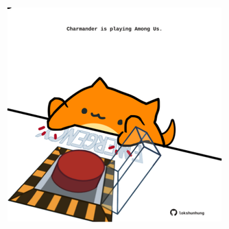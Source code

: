<!-- built at 20/01/2022, 09:01:06 UTC -->
<p align="center">
  <img width="500" height="500" src="./ReadmeImage.svg">
</p>
